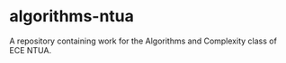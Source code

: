 # algorithms-ntua
A repository containing work for the Algorithms and Complexity class of ECE NTUA.

